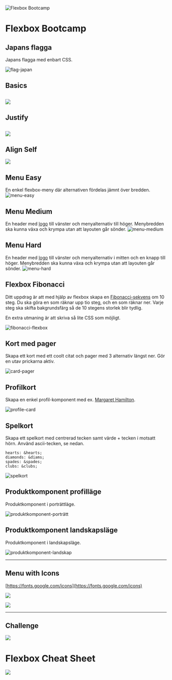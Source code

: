 ![Flexbox Bootcamp](poster.png)
# Flexbox Bootcamp

## Japans flagga
Japans flagga med enbart CSS.

![flag-japan](01_flag-of-japan/screen.png)

## Basics
![](img/basic.png)
---
## Justify
![](img/justify.png)
---
## Align Self
![](img/align-self.png)

## Menu Easy
En enkel flexbox-meny där alternativen fördelas jämnt över bredden.
![menu-easy](02_menu-easy/screen.png)

## Menu Medium
En header med [logo](https://theme.zocom.io/assets/logo-black.svg) till vänster och menyalternativ till höger. Menybredden ska kunna växa och krympa utan att layouten går sönder.
![menu-medium](03_menu-medium/screen.png)

## Menu Hard
En header med [logo](https://theme.zocom.io/assets/logo-black.svg) till vänster och menyalternativ i mitten och en knapp till höger. Menybredden ska kunna växa och krympa utan att layouten går sönder.
![menu-hard](04_menu-hard/screen.png)

## Flexbox Fibonacci
Ditt uppdrag är att med hjälp av flexbox skapa en [Fibonacci-sekvens](https://en.wikipedia.org/wiki/Fibonacci_number) om 10 steg. Du ska göra en som räknar upp tio steg, och en som räknar ner. Varje steg ska skifta bakgrundsfärg så de 10 stegens storlek blir tydlig.

En extra utmaning är att skriva så lite CSS som möjligt.

![fibonacci-flexbox](05_fibonacci-flexbox/screen.png)

## Kort med pager
Skapa ett kort med ett coolt citat och pager med 3 alternativ längst ner. Gör en utav prickarna aktiv.

![card-pager](06_card-with-pager/screen.png)

## Profilkort
Skapa en enkel profil-komponent med ex. [Margaret Hamilton](https://upload.wikimedia.org/wikipedia/commons/thumb/6/68/Margaret_Hamilton_1995.jpg/571px-Margaret_Hamilton_1995.jpg).

![profile-card](07_profile-card/screen.png)

## Spelkort
Skapa ett spelkort med centrerad tecken samt värde + tecken i motsatt hörn. Använd ascii-tecken, se nedan.

```
hearts: &hearts;
diamonds: &diams;
spades: &spades;
clubs: &clubs;
```

![spelkort](08_playing-card/screen.png)

## Produktkomponent profilläge
Produktkomponent i porträttläge.

![produktkomponent-porträtt](09_product-component-portrait/screen.png)


## Produktkomponent landskapsläge
Produktkomponent i landskapsläge.

![produktkomponent-landskap](10_product-component-landscape/screen.png)

---
## Menu with Icons

[https://fonts.google.com/icons](https://fonts.google.com/icons)

![](img/menu.png)

![](img/drive-icon.png)

---
## Challenge
![](img/challenge.png)


# Flexbox Cheat Sheet
![](img/cheatsheet.jpg)
